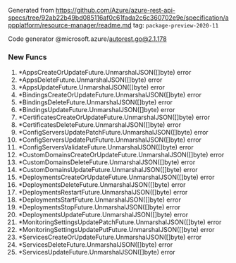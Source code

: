 Generated from https://github.com/Azure/azure-rest-api-specs/tree/92ab22b49bd085116af0c61fada2c6c360702e9e/specification/appplatform/resource-manager/readme.md tag: `package-preview-2020-11`

Code generator @microsoft.azure/autorest.go@2.1.178


### New Funcs

1. *AppsCreateOrUpdateFuture.UnmarshalJSON([]byte) error
1. *AppsDeleteFuture.UnmarshalJSON([]byte) error
1. *AppsUpdateFuture.UnmarshalJSON([]byte) error
1. *BindingsCreateOrUpdateFuture.UnmarshalJSON([]byte) error
1. *BindingsDeleteFuture.UnmarshalJSON([]byte) error
1. *BindingsUpdateFuture.UnmarshalJSON([]byte) error
1. *CertificatesCreateOrUpdateFuture.UnmarshalJSON([]byte) error
1. *CertificatesDeleteFuture.UnmarshalJSON([]byte) error
1. *ConfigServersUpdatePatchFuture.UnmarshalJSON([]byte) error
1. *ConfigServersUpdatePutFuture.UnmarshalJSON([]byte) error
1. *ConfigServersValidateFuture.UnmarshalJSON([]byte) error
1. *CustomDomainsCreateOrUpdateFuture.UnmarshalJSON([]byte) error
1. *CustomDomainsDeleteFuture.UnmarshalJSON([]byte) error
1. *CustomDomainsUpdateFuture.UnmarshalJSON([]byte) error
1. *DeploymentsCreateOrUpdateFuture.UnmarshalJSON([]byte) error
1. *DeploymentsDeleteFuture.UnmarshalJSON([]byte) error
1. *DeploymentsRestartFuture.UnmarshalJSON([]byte) error
1. *DeploymentsStartFuture.UnmarshalJSON([]byte) error
1. *DeploymentsStopFuture.UnmarshalJSON([]byte) error
1. *DeploymentsUpdateFuture.UnmarshalJSON([]byte) error
1. *MonitoringSettingsUpdatePatchFuture.UnmarshalJSON([]byte) error
1. *MonitoringSettingsUpdatePutFuture.UnmarshalJSON([]byte) error
1. *ServicesCreateOrUpdateFuture.UnmarshalJSON([]byte) error
1. *ServicesDeleteFuture.UnmarshalJSON([]byte) error
1. *ServicesUpdateFuture.UnmarshalJSON([]byte) error
